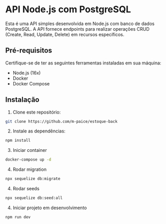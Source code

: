 # API Node.js com PostgreSQL

Esta é uma API simples desenvolvida em Node.js com banco de dados PostgreSQL. A API fornece endpoints para realizar operações CRUD (Create, Read, Update, Delete) em recursos específicos.

## Pré-requisitos

Certifique-se de ter as seguintes ferramentas instaladas em sua máquina:

- Node.js (16x)
- Docker
- Docker Compose

## Instalação

1. Clone este repositório:

```bash
git clone https://github.com/m-paice/estoque-back
```

2. Instale as dependências:

```bash
npm install
```

3. Iniciar container

```bash
docker-compose up -d
```

4. Rodar migration

```bash
npx sequelize db:migrate
```

4. Rodar seeds

```bash
npx sequelize db:seed:all
```

4. Iniciar projeto em desenvolvimento

```bash
npm run dev
```
